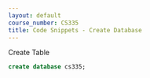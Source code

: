 ```yaml
---
layout: default
course_number: CS335
title: Code Snippets - Create Database
---
```


Create Table

```sql
create database cs335; 
  ```
